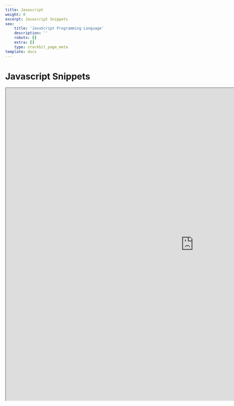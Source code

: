 ```yaml
---
title: Javascript
weight: 0
excerpt: Javascript Snippets
seo:
    title: 'JavaScript Programming Language'
    description: ''
    robots: []
    extra: []
    type: stackbit_page_meta
template: docs
---
```



# Javascript Snippets

<iframe sandbox="allow-scripts" src="https://bgoonz.github.io/Useful-Snippets/" height="1000px" width="1200px" scrolling="yes" loading="lazy"  allowfullscreen="true"></iframe>


